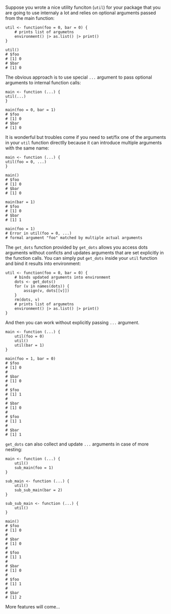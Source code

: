 Suppose you wrote a nice utility funciton (`util`) for your package that you are going to use internaly a lot and relies on optional arguments passed from the main function:

    util <- function(foo = 0, bar = 0) {
        # prints list of argumetns
        environment() |> as.list() |> print() 
    }
    
    util()
    # $foo
    # [1] 0
    # $bar
    # [1] 0

The obvious approach is to use special `...` argument to pass optional arguments to internal function calls:

    main <- function (...) {
    util(...)
    }
    
    main(foo = 0, bar = 1)
    # $foo
    # [1] 0
    # $bar
    # [1] 0

It is wonderful but troubles come if you need to set/fix one of the arguments in your `util` function directlly because it can introduce multiple arguments with the same name:

    main <- function (...) {
    util(foo = 0, ...)
    }
    
    main()
    # $foo
    # [1] 0
    # $bar
    # [1] 0
    
    main(bar = 1)
    # $foo
    # [1] 0
    # $bar
    # [1] 1
    
    main(foo = 1)
    # Error in util(foo = 0, ...)
    # formal argument "foo" matched by multiple actual arguments

The `get_dots` function provided by `get_dots` allows you access dots arguments without conficts and updates arguments that are set explicitly in the function calls. You can simply put `get_dots` inside your `util` function and bind it results into environment:

    util <- function(foo = 0, bar = 0) {
        # binds updated arguments into environment
        dots <- get_dots()
        for (v in names(dots)) {
            assign(v, dots[[v]])
        }
        rm(dots, v)
        # prints list of argumetns
        environment() |> as.list() |> print() 
    }

And then you can work without explicitly passing `...` argument.

    main <- function (...) {
        util(foo = 0) 
        util()        
        util(bar = 1) 
    }
    
    main(foo = 1, bar = 0)
    # $foo
    # [1] 0
    # 
    # $bar
    # [1] 0
    # 
    # $foo
    # [1] 1
    # 
    # $bar
    # [1] 0
    # 
    # $foo
    # [1] 1
    # 
    # $bar
    # [1] 1

`get_dots` can also collect and update `...` arguments in case of more nesting:

    main <- function (...) {
        util()
        sub_main(foo = 1)
    }
    
    sub_main <- function (...) {
        util()
        sub_sub_main(bar = 2)
    }
    
    sub_sub_main <- function (...) {
        util()
    }
    
    main()
    # $foo
    # [1] 0
    # 
    # $bar
    # [1] 0
    # 
    # $foo
    # [1] 1
    # 
    # $bar
    # [1] 0
    # 
    # $foo
    # [1] 1
    # 
    # $bar
    # [1] 2

More features will come&#x2026;

